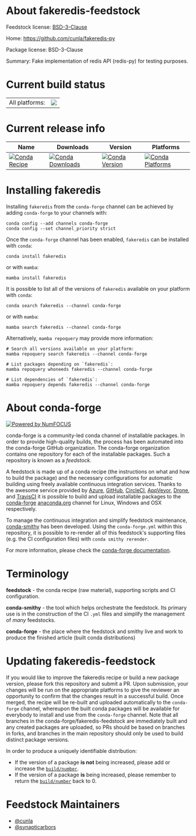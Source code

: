 About fakeredis-feedstock
=========================

Feedstock license: [BSD-3-Clause](https://github.com/conda-forge/fakeredis-feedstock/blob/main/LICENSE.txt)

Home: https://github.com/cunla/fakeredis-py

Package license: BSD-3-Clause

Summary: Fake implementation of redis API (redis-py) for testing purposes.

Current build status
====================


<table><tr><td>All platforms:</td>
    <td>
      <a href="https://dev.azure.com/conda-forge/feedstock-builds/_build/latest?definitionId=6798&branchName=main">
        <img src="https://dev.azure.com/conda-forge/feedstock-builds/_apis/build/status/fakeredis-feedstock?branchName=main">
      </a>
    </td>
  </tr>
</table>

Current release info
====================

| Name | Downloads | Version | Platforms |
| --- | --- | --- | --- |
| [![Conda Recipe](https://img.shields.io/badge/recipe-fakeredis-green.svg)](https://anaconda.org/conda-forge/fakeredis) | [![Conda Downloads](https://img.shields.io/conda/dn/conda-forge/fakeredis.svg)](https://anaconda.org/conda-forge/fakeredis) | [![Conda Version](https://img.shields.io/conda/vn/conda-forge/fakeredis.svg)](https://anaconda.org/conda-forge/fakeredis) | [![Conda Platforms](https://img.shields.io/conda/pn/conda-forge/fakeredis.svg)](https://anaconda.org/conda-forge/fakeredis) |

Installing fakeredis
====================

Installing `fakeredis` from the `conda-forge` channel can be achieved by adding `conda-forge` to your channels with:

```
conda config --add channels conda-forge
conda config --set channel_priority strict
```

Once the `conda-forge` channel has been enabled, `fakeredis` can be installed with `conda`:

```
conda install fakeredis
```

or with `mamba`:

```
mamba install fakeredis
```

It is possible to list all of the versions of `fakeredis` available on your platform with `conda`:

```
conda search fakeredis --channel conda-forge
```

or with `mamba`:

```
mamba search fakeredis --channel conda-forge
```

Alternatively, `mamba repoquery` may provide more information:

```
# Search all versions available on your platform:
mamba repoquery search fakeredis --channel conda-forge

# List packages depending on `fakeredis`:
mamba repoquery whoneeds fakeredis --channel conda-forge

# List dependencies of `fakeredis`:
mamba repoquery depends fakeredis --channel conda-forge
```


About conda-forge
=================

[![Powered by
NumFOCUS](https://img.shields.io/badge/powered%20by-NumFOCUS-orange.svg?style=flat&colorA=E1523D&colorB=007D8A)](https://numfocus.org)

conda-forge is a community-led conda channel of installable packages.
In order to provide high-quality builds, the process has been automated into the
conda-forge GitHub organization. The conda-forge organization contains one repository
for each of the installable packages. Such a repository is known as a *feedstock*.

A feedstock is made up of a conda recipe (the instructions on what and how to build
the package) and the necessary configurations for automatic building using freely
available continuous integration services. Thanks to the awesome service provided by
[Azure](https://azure.microsoft.com/en-us/services/devops/), [GitHub](https://github.com/),
[CircleCI](https://circleci.com/), [AppVeyor](https://www.appveyor.com/),
[Drone](https://cloud.drone.io/welcome), and [TravisCI](https://travis-ci.com/)
it is possible to build and upload installable packages to the
[conda-forge](https://anaconda.org/conda-forge) [anaconda.org](https://anaconda.org/)
channel for Linux, Windows and OSX respectively.

To manage the continuous integration and simplify feedstock maintenance,
[conda-smithy](https://github.com/conda-forge/conda-smithy) has been developed.
Using the ``conda-forge.yml`` within this repository, it is possible to re-render all of
this feedstock's supporting files (e.g. the CI configuration files) with ``conda smithy rerender``.

For more information, please check the [conda-forge documentation](https://conda-forge.org/docs/).

Terminology
===========

**feedstock** - the conda recipe (raw material), supporting scripts and CI configuration.

**conda-smithy** - the tool which helps orchestrate the feedstock.
                   Its primary use is in the construction of the CI ``.yml`` files
                   and simplify the management of *many* feedstocks.

**conda-forge** - the place where the feedstock and smithy live and work to
                  produce the finished article (built conda distributions)


Updating fakeredis-feedstock
============================

If you would like to improve the fakeredis recipe or build a new
package version, please fork this repository and submit a PR. Upon submission,
your changes will be run on the appropriate platforms to give the reviewer an
opportunity to confirm that the changes result in a successful build. Once
merged, the recipe will be re-built and uploaded automatically to the
`conda-forge` channel, whereupon the built conda packages will be available for
everybody to install and use from the `conda-forge` channel.
Note that all branches in the conda-forge/fakeredis-feedstock are
immediately built and any created packages are uploaded, so PRs should be based
on branches in forks, and branches in the main repository should only be used to
build distinct package versions.

In order to produce a uniquely identifiable distribution:
 * If the version of a package **is not** being increased, please add or increase
   the [``build/number``](https://docs.conda.io/projects/conda-build/en/latest/resources/define-metadata.html#build-number-and-string).
 * If the version of a package **is** being increased, please remember to return
   the [``build/number``](https://docs.conda.io/projects/conda-build/en/latest/resources/define-metadata.html#build-number-and-string)
   back to 0.

Feedstock Maintainers
=====================

* [@cunla](https://github.com/cunla/)
* [@synapticarbors](https://github.com/synapticarbors/)

